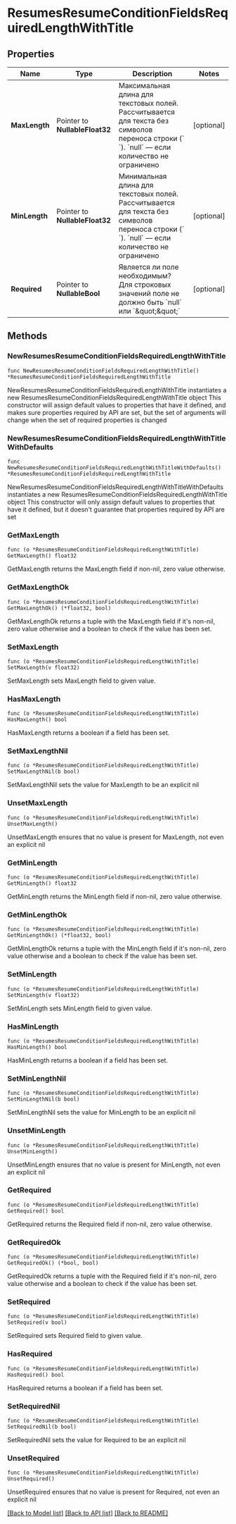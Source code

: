 # ResumesResumeConditionFieldsRequiredLengthWithTitle

## Properties

Name | Type | Description | Notes
------------ | ------------- | ------------- | -------------
**MaxLength** | Pointer to **NullableFloat32** | Максимальная длина для текстовых полей. Рассчитывается для текста без символов переноса строки (&#x60;  &#x60;). &#x60;null&#x60; — если количество не ограничено | [optional] 
**MinLength** | Pointer to **NullableFloat32** | Минимальная длина для текстовых полей. Рассчитывается для текста без символов переноса строки (&#x60;  &#x60;). &#x60;null&#x60; — если количество не ограничено | [optional] 
**Required** | Pointer to **NullableBool** | Является ли поле необходимым? Для строковых значений поле не должно быть &#x60;null&#x60; или &#x60;\&quot;\&quot;&#x60; | [optional] 

## Methods

### NewResumesResumeConditionFieldsRequiredLengthWithTitle

`func NewResumesResumeConditionFieldsRequiredLengthWithTitle() *ResumesResumeConditionFieldsRequiredLengthWithTitle`

NewResumesResumeConditionFieldsRequiredLengthWithTitle instantiates a new ResumesResumeConditionFieldsRequiredLengthWithTitle object
This constructor will assign default values to properties that have it defined,
and makes sure properties required by API are set, but the set of arguments
will change when the set of required properties is changed

### NewResumesResumeConditionFieldsRequiredLengthWithTitleWithDefaults

`func NewResumesResumeConditionFieldsRequiredLengthWithTitleWithDefaults() *ResumesResumeConditionFieldsRequiredLengthWithTitle`

NewResumesResumeConditionFieldsRequiredLengthWithTitleWithDefaults instantiates a new ResumesResumeConditionFieldsRequiredLengthWithTitle object
This constructor will only assign default values to properties that have it defined,
but it doesn't guarantee that properties required by API are set

### GetMaxLength

`func (o *ResumesResumeConditionFieldsRequiredLengthWithTitle) GetMaxLength() float32`

GetMaxLength returns the MaxLength field if non-nil, zero value otherwise.

### GetMaxLengthOk

`func (o *ResumesResumeConditionFieldsRequiredLengthWithTitle) GetMaxLengthOk() (*float32, bool)`

GetMaxLengthOk returns a tuple with the MaxLength field if it's non-nil, zero value otherwise
and a boolean to check if the value has been set.

### SetMaxLength

`func (o *ResumesResumeConditionFieldsRequiredLengthWithTitle) SetMaxLength(v float32)`

SetMaxLength sets MaxLength field to given value.

### HasMaxLength

`func (o *ResumesResumeConditionFieldsRequiredLengthWithTitle) HasMaxLength() bool`

HasMaxLength returns a boolean if a field has been set.

### SetMaxLengthNil

`func (o *ResumesResumeConditionFieldsRequiredLengthWithTitle) SetMaxLengthNil(b bool)`

 SetMaxLengthNil sets the value for MaxLength to be an explicit nil

### UnsetMaxLength
`func (o *ResumesResumeConditionFieldsRequiredLengthWithTitle) UnsetMaxLength()`

UnsetMaxLength ensures that no value is present for MaxLength, not even an explicit nil
### GetMinLength

`func (o *ResumesResumeConditionFieldsRequiredLengthWithTitle) GetMinLength() float32`

GetMinLength returns the MinLength field if non-nil, zero value otherwise.

### GetMinLengthOk

`func (o *ResumesResumeConditionFieldsRequiredLengthWithTitle) GetMinLengthOk() (*float32, bool)`

GetMinLengthOk returns a tuple with the MinLength field if it's non-nil, zero value otherwise
and a boolean to check if the value has been set.

### SetMinLength

`func (o *ResumesResumeConditionFieldsRequiredLengthWithTitle) SetMinLength(v float32)`

SetMinLength sets MinLength field to given value.

### HasMinLength

`func (o *ResumesResumeConditionFieldsRequiredLengthWithTitle) HasMinLength() bool`

HasMinLength returns a boolean if a field has been set.

### SetMinLengthNil

`func (o *ResumesResumeConditionFieldsRequiredLengthWithTitle) SetMinLengthNil(b bool)`

 SetMinLengthNil sets the value for MinLength to be an explicit nil

### UnsetMinLength
`func (o *ResumesResumeConditionFieldsRequiredLengthWithTitle) UnsetMinLength()`

UnsetMinLength ensures that no value is present for MinLength, not even an explicit nil
### GetRequired

`func (o *ResumesResumeConditionFieldsRequiredLengthWithTitle) GetRequired() bool`

GetRequired returns the Required field if non-nil, zero value otherwise.

### GetRequiredOk

`func (o *ResumesResumeConditionFieldsRequiredLengthWithTitle) GetRequiredOk() (*bool, bool)`

GetRequiredOk returns a tuple with the Required field if it's non-nil, zero value otherwise
and a boolean to check if the value has been set.

### SetRequired

`func (o *ResumesResumeConditionFieldsRequiredLengthWithTitle) SetRequired(v bool)`

SetRequired sets Required field to given value.

### HasRequired

`func (o *ResumesResumeConditionFieldsRequiredLengthWithTitle) HasRequired() bool`

HasRequired returns a boolean if a field has been set.

### SetRequiredNil

`func (o *ResumesResumeConditionFieldsRequiredLengthWithTitle) SetRequiredNil(b bool)`

 SetRequiredNil sets the value for Required to be an explicit nil

### UnsetRequired
`func (o *ResumesResumeConditionFieldsRequiredLengthWithTitle) UnsetRequired()`

UnsetRequired ensures that no value is present for Required, not even an explicit nil

[[Back to Model list]](../README.md#documentation-for-models) [[Back to API list]](../README.md#documentation-for-api-endpoints) [[Back to README]](../README.md)


